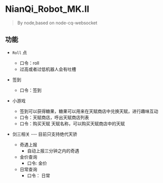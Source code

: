 # NianQi_Robot_MK.II

> By node,based on node-cq-websocket


## 功能
+ `Roll` 点
  + 口令：roll
  + 过高或者过低机器人会有吐槽

+ 签到
  + 口令：签到

+ 小游戏
  + 签到可以获得糖果，糖果可以用来在天赋商店中兑换天赋，进行趣味互动
  + 口令：天赋商店，呼出天赋商店列表
  + 口令：购买天赋 天赋名称，可以购买天赋商店中的天赋

+ 剑三相关 --- 目前只支持绝代天骄
  + 奇遇上报
    + 自动上报三分钟之内的奇遇
  + 金价查询
    + 口令: 金价
  + 日常查询
    + 口令： 日常